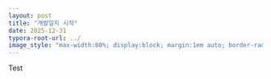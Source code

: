 ```yaml
---
layout: post
title: "개발일지 시작"
date: 2025-12-31
typora-root-url: ../
image_style: "max-width:80%; display:block; margin:1em auto; border-radius:10px; box-shadow:2px 2px 8px rgba(0,0,0,0.8);"
---
```


Test
